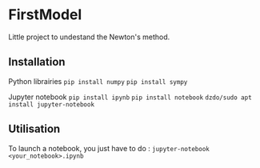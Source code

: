# FirstModel

Little project to undestand the Newton's method.

## Installation
Python librairies
`pip install numpy`
`pip install sympy`

Jupyter notebook
`pip install ipynb`
`pip install notebook`
`dzdo/sudo apt install jupyter-notebook`

## Utilisation
To launch a notebook, you just have to do :
`jupyter-notebook <your_notebook>.ipynb`
